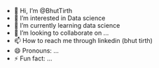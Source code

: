 - 👋 Hi, I’m @BhutTirth
- 👀 I’m interested in Data science
- 🌱 I’m currently learning data science
- 💞️ I’m looking to collaborate on ...
- 📫 How to reach me through linkedin (bhut tirth)
- 😄 Pronouns: ...
- ⚡ Fun fact: ...

<!---
BhutTirth/BhutTirth is a ✨ special ✨ repository because its `README.md` (this file) appears on your GitHub profile.
You can click the Preview link to take a look at your changes.
--->
